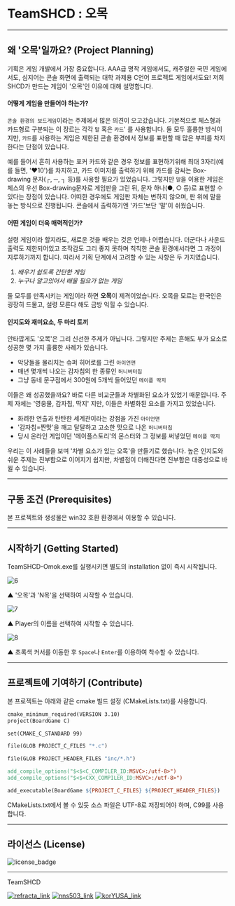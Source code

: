 # TeamSHCD : 오목

------

## 왜 '오목'일까요? (Project Planning)

기획은 게임 개발에서 가장 중요합니다.  AAA급 명작 게임에서도, 캐주얼한 국민 게임에서도, 심지어는 콘솔 화면에 출력되는 대학 과제용 C언어 프로젝트 게임에서도요! 저희 SHCD가 만드는 게임이 '오목'인 이유에 대해 설명합니다.

#### 	어떻게 게임을 만들어야 하는가?

`콘솔 환경의 보드게임`이라는 주제에서 많은 의견이 오고갔습니다. 기본적으로 체스형과 카드형로 구분되는 이 장르는 각각 `말` 혹은 `카드`' 를 사용합니다. 둘 모두 훌륭한 방식이지만, `카드`를 사용하는 게임은 제한된 콘솔 환경에서 정보를 표현할 때 많은 부피를 차지한다는 단점이 있습니다.

예를 들어서 흔히 사용하는 포커 카드와 같은 경우 정보를 표현하기위해 최대 3자리(예를 들면, '♥10')를 차지하고, 카드 이미지를 출력하기 위해 카드를 감싸는 Box-drawing 문자(┌, ─, ┐ 등)를 사용할 필요가 있었습니다. 그렇지만 `말`을 이용한 게임은 체스의 우선 Box-drawing문자로 게임판을 그린 뒤, 문자 하나(●, ○ 등)로 표현할 수 있다는 장점이 있습니다. 어떠한 경우에도 게임판 자체는 변하지 않으며, 판 위에 말을 놓는 방식으로 진행됩니다. 콘솔에서 출력하기엔 '카드'보단 '말'이 쉬웠습니다.

#### 	어떤 게임이 더욱 매력적인가?

설령 게임이라 할지라도, 새로운 것을 배우는 것은 언제나 어렵습니다. 더군다나 사운드 출력도 제한되어있고 조작감도 그리 좋지 못하며 칙칙한 콘솔 환경에서라면 그 과정이 지루하기까지 합니다. 따라서 기획 단계에서 고려할 수 있는 사항은 두 가지였습니다.


1. _배우기 쉽도록 간단한 게임_
2. _누구나 알고있어서 배울 필요가 없는 게임_

둘 모두를 만족시키는 게임이라 하면 **오목**이 제격이었습니다. 오목을 모르는 한국인은 굉장히 드물고, 설령 모른다 해도 금방 익힐 수 있습니다.

#### 	인지도와 재미요소, 두 마리 토끼

안타깝게도 '오목'은 그리 신선한 주제가 아닙니다. 그렇지만 주제는 흔해도 부가 요소로 성공한 몇 가지 훌륭한 사례가 있습니다.

- 악당들을 물리치는 슈퍼 히어로를 그린 `아이언맨`
- 매년 몇개씩 나오는 감자칩의 한 종류인 `허니버터칩`
- 그냥 동네 문구점에서 300원에 5개씩 들어있던 `메이플 딱지`

이들은 왜 성공했을까요? 바로 다른 비교군들과 차별화된 요소가 있었기 때문입니다. 주제 자체는 '영웅물, 감자칩, 딱지' 지만, 이들은 차별화된 요소를 가지고 있었습니다.

- 화려한 연출과 탄탄한 세계관이라는 강점을 가진 `아이언맨`
- '감자칩=짠맛'을 깨고 달달하고 고소한 맛으로 나온 `허니버터칩`
- 당시 온라인 게임이던 '메이플스토리'의 몬스터와 그 정보를 써넣었던 `메이플 딱지`

우리는 이 사례들을 보며 '차별 요소가 있는 오목'을 만들기로 했습니다. 높은 인지도와 쉬운 주제는 진부함으로 이어지기 쉽지만, 차별점이 더해진다면 진부함은 대중성으로 바뀔 수 있습니다.

------

## 구동 조건 (Prerequisites)

본 프로젝트와 생성물은 win32 호환 환경에서 이용할 수 있습니다.

------

## 시작하기 (Getting Started)

TeamSHCD-Omok.exe를 실행시키면 별도의 installation 없이 즉시 시작됩니다.

![6](https://user-images.githubusercontent.com/69423873/99976430-c83b7580-2de6-11eb-8e5a-f1f6f10b8773.png)

▲ '오목'과 'N목'을 선택하여 시작할 수 있습니다.

![7](https://user-images.githubusercontent.com/69423873/99976424-c70a4880-2de6-11eb-9286-1c327fde4be2.png)

▲ Player의 이름을 선택하여 시작할 수 있습니다.

![8](https://user-images.githubusercontent.com/69423873/99976428-c83b7580-2de6-11eb-95e9-598973b73da2.png)

▲ 초록색 커서를 이동한 후 `Space`나 `Enter`를 이용하여 착수할 수 있습니다.

------

## 프로젝트에 기여하기 (Contribute)

본 프로젝트는 아래와 같은 cmake 빌드 설정 (CMakeLists.txt)를 사용합니다.

```makefile
cmake_minimum_required(VERSION 3.10)
project(BoardGame C)

set(CMAKE_C_STANDARD 99)

file(GLOB PROJECT_C_FILES "*.c")

file(GLOB PROJECT_HEADER_FILES "inc/*.h")

add_compile_options("$<$<C_COMPILER_ID:MSVC>:/utf-8>")
add_compile_options("$<$<CXX_COMPILER_ID:MSVC>:/utf-8>")

add_executable(BoardGame ${PROJECT_C_FILES} ${PROJECT_HEADER_FILES})
```

CMakeLists.txt에서 볼 수 있듯 소스 파일은 UTF-8로 저장되어야 하며, C99를 사용합니다.

------

## 라이선스 (License)

![license_badge](https://img.shields.io/badge/license-MIT-green.svg)

------

TeamSHCD

[![refracta_link](https://img.shields.io/badge/Collaborator-refracta-blue)](https://github.com/refracta) [![nns503_link](https://img.shields.io/badge/Collaborator-nns503-blue)](https://github.com/nns503) [![korYUSA_link](https://img.shields.io/badge/Collaborator-korYUSA-blue)](https://github.com/korYUSA) 

